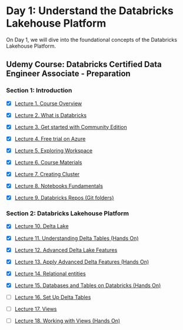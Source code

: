 # Day 1: Understand the Databricks Lakehouse Platform

On Day 1, we will dive into the foundational concepts of the Databricks Lakehouse Platform. 


## Udemy Course: Databricks Certified Data Engineer Associate - Preparation


### Section 1: Introduction

  * [x] [Lecture 1. Course Overview](./Lecture-1-course-overview.ipynb)
  * [x] [Lecture 2. What is Databricks](./Lecture-2-what-is-databricks.ipynb)
  * [x] [Lecture 3. Get started with Community Edition](./Lecture-3-get-started-with-community-edition.ipynb)
  * [x] [Lecture 4. Free trial on Azure](./Lecture-4-free-trial-on-azure.ipynb)
  * [x] [Lecture 5. Exploring Workspace](./Lecture-5-exploring-workspace.ipynb)
  * [x] [Lecture 6. Course Materials](./Lecture-6-course-materials.ipynb)
  * [x] [Lecture 7. Creating Cluster](./Lecture-7-creating-cluster.ipynb)
  * [x] [Lecture 8. Notebooks Fundamentals](./Lecture-8-notebooks-fundamentals.ipynb)
  * [x] [Lecture 9. Databricks Repos (Git folders)](./Lecture-9-databricks-repos-git-folders.ipynb)


### Section 2: Databricks Lakehouse Platform

  * [x] [Lecture 10. Delta Lake](./Lecture-10-delta-lake.ipynb)
  * [x] [Lecture 11. Understanding Delta Tables (Hands On)](./Lecture-11-understanding-delta-tables-hands-on.ipynb)
  * [x] [Lecture 12. Advanced Delta Lake Features](./Lecture-12-advanced-delta-lake-features.ipynb)
  * [x] [Lecture 13. Apply Advanced Delta Features (Hands On)](./Lecture-13-apply-advanced-delta-features-hands-on.ipynb)
  * [x] [Lecture 14. Relational entities](./Lecture-14-relational-entities.ipynb)
  * [x] [Lecture 15. Databases and Tables on Databricks (Hands On)](./Lecture-15-databases-and-tables-on-databricks-hands-on.ipynb)
  * [ ] [Lecture 16. Set Up Delta Tables](./Lecture-16-set-up-delta-tables.ipynb)
  * [ ] [Lecture 17. Views](./Lecture-17-views.ipynb)
  * [ ] [Lecture 18. Working with Views (Hands On)](./Lecture-18-working-with-views-hands-on.ipynb)


